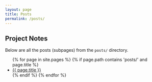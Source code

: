 ```yaml
---
layout: page
title: Posts
permalink: /posts/
---
```


## Project Notes

Below are all the posts (subpages) from the `posts/` directory.

<ul>
  {% for page in site.pages %}
    {% if page.path contains 'posts/' and page.title %}
      <li><a href="{{ page.url | relative_url }}">{{ page.title }}</a></li>
    {% endif %}
  {% endfor %}
</ul>